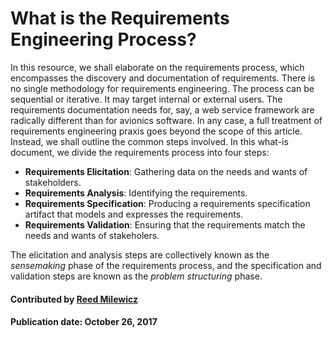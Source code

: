 # What is the Requirements Engineering Process?

In this resource, we shall elaborate on the requirements process, which encompasses the discovery and documentation of requirements. There is no single methodology for requirements engineering. The process can be sequential or iterative. It may target internal or external users. The requirements documentation needs for, say, a web service framework are radically different than for avionics software. In any case, a full treatment of requirements engineering praxis goes beyond the scope of this article. Instead, we shall outline the common steps involved. In this what-is document, we divide the requirements process into four steps:

- **Requirements Elicitation**: Gathering data on the needs and wants of stakeholders.
- **Requirements Analysis**: Identifying the requirements.
- **Requirements Specification**: Producing a requirements specification artifact that models and expresses the requirements.
- **Requirements Validation**: Ensuring that the requirements match the needs and wants of stakeholers.

The elicitation and analysis steps are collectively known as the *sensemaking* phase of the requirements process, and the specification and validation steps are known as the *problem structuring* phase.

#### Contributed by [Reed Milewicz](https://github.com/rmmilewi)

#### Publication date: October 26, 2017

<!---
Publish: yes
Categories: Collaboration, Planning
Topics: requirements
Tags: requirements, whatis, terminology
Level: 2
Prerequisites: none
Aggregate: none

% LCM: Temporariliy change to level 2, reconsider later for aggregate WhatIs content for requirements
--->
